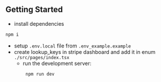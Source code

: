 ## Getting Started
-  install dependencies
```bash
npm i
```
- setup `.env.local` file from `.env_example.example`
- create lookup_keys in stripe dashboard and add it in enum ```./src/pages/index.tsx```
  -  run the development server: 
        ```bash
         npm run dev
        ```




